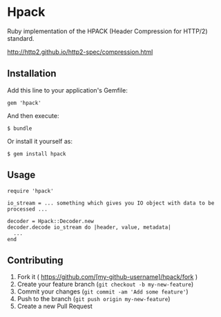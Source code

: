 # Hpack

Ruby implementation of the HPACK (Header Compression for HTTP/2) standard.

http://http2.github.io/http2-spec/compression.html

## Installation

Add this line to your application's Gemfile:

    gem 'hpack'

And then execute:

    $ bundle

Or install it yourself as:

    $ gem install hpack

## Usage

```
require 'hpack'

io_stream = ... something which gives you IO object with data to be processed ...

decoder = Hpack::Decoder.new
decoder.decode io_stream do |header, value, metadata|
  ...
end
```

## Contributing

1. Fork it ( https://github.com/[my-github-username]/hpack/fork )
2. Create your feature branch (`git checkout -b my-new-feature`)
3. Commit your changes (`git commit -am 'Add some feature'`)
4. Push to the branch (`git push origin my-new-feature`)
5. Create a new Pull Request
